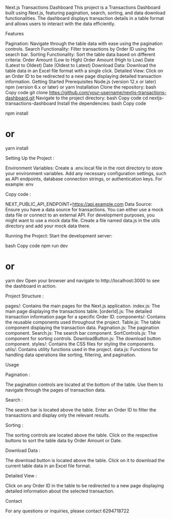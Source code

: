 Next.js Transactions Dashboard
This project is a Transactions Dashboard built using Next.js, featuring pagination, search, sorting, and data download functionalities. The dashboard displays transaction details in a table format and allows users to interact with the data efficiently.

Features

Pagination: Navigate through the table data with ease using the pagination controls.
Search Functionality: Filter transactions by Order ID using the search bar.
Sorting Functionality: Sort the table data based on different criteria:
Order Amount (Low to High)
Order Amount (High to Low)
Date (Latest to Oldest)
Date (Oldest to Latest)
Download Data: Download the table data in an Excel file format with a single click.
Detailed View: Click on an Order ID to be redirected to a new page displaying detailed transaction information.
Getting Started
Prerequisites
Node.js (version 12.x or later)
npm (version 6.x or later) or yarn
Installation
Clone the repository:
bash
Copy code
git clone https://github.com/your-username/nextjs-transactions-dashboard.git
Navigate to the project directory:
bash
Copy code
cd nextjs-transactions-dashboard
Install the dependencies:
bash
Copy code

npm install

# or

yarn install

Setting Up the Project :

Environment Variables: Create a .env.local file in the root directory to store your environment variables. Add any necessary configuration settings, such as API endpoints, database connection strings, or authentication keys. For example:
env

Copy code :

NEXT_PUBLIC_API_ENDPOINT=https://api.example.com
Data Source: Ensure you have a data source for transactions. You can either use a mock data file or connect to an external API. For development purposes, you might want to use a mock data file. Create a file named data.js in the utils directory and add your mock data there.

Running the Project: Start the development server:

bash
Copy code
npm run dev

# or

yarn dev
Open your browser and navigate to http://localhost:3000 to see the dashboard in action.

Project Structure :

pages/: Contains the main pages for the Next.js application.
index.js: The main page displaying the transactions table.
[orderId].js: The detailed transaction information page for a specific Order ID.
components/: Contains the reusable components used throughout the project.
Table.js: The table component displaying the transaction data.
Pagination.js: The pagination component.
Search.js: The search bar component.
SortControls.js: The component for sorting controls.
DownloadButton.js: The download button component.
styles/: Contains the CSS files for styling the components.
utils/: Contains utility functions used in the project.
data.js: Functions for handling data operations like sorting, filtering, and pagination.

Usage

Pagination :

The pagination controls are located at the bottom of the table. Use them to navigate through the pages of transaction data.

Search :

The search bar is located above the table. Enter an Order ID to filter the transactions and display only the relevant results.

Sorting :

The sorting controls are located above the table. Click on the respective buttons to sort the table data by Order Amount or Date.

Download Data :

The download button is located above the table. Click on it to download the current table data in an Excel file format.

Detailed View :

Click on any Order ID in the table to be redirected to a new page displaying detailed information about the selected transaction.

Contact

For any questions or inquiries, please contact 6294718722
